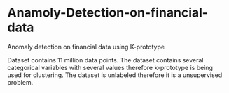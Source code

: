 # Anamoly-Detection-on-financial-data
Anomaly detection on financial data using K-prototype

Dataset contains 11 million data points.
The dataset contains several categorical variables with several values therefore k-prototype is being used for clustering.
The dataset is unlabeled therefore it is a unsupervised problem.


